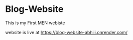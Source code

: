 # Blog-Website

This is my First MEN webiste


website is live at https://blog-website-abhiii.onrender.com/
